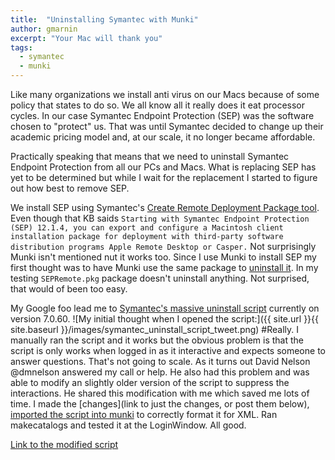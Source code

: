 ```yaml
---
title:  "Uninstalling Symantec with Munki"
author: gmarnin
excerpt: "Your Mac will thank you"
tags:
  - symantec
  - munki
---
```



Like many organizations we install anti virus on our Macs because of some policy that states to do so. We all know all it really does it eat processor cycles. In our case Symantec Endpoint Protection (SEP) was the software chosen to "protect" us. That was until Symantec decided to change up their academic pricing model and, at our scale, it no longer became affordable.

Practically speaking that means that we need to uninstall Symantec Endpoint Protection from all our PCs and Macs. What is replacing SEP has yet to be determined but while I wait for the replacement I started to figure out how best to remove SEP.

We install SEP using Symantec's [Create Remote Deployment Package tool](https://support.symantec.com/en_US/article.HOWTO92266.html). Even though that KB saids `Starting with Symantec Endpoint Protection (SEP) 12.1.4, you can export and configure a Macintosh client installation package for deployment with third-party software distribution programs Apple Remote Desktop or Casper.` Not surprisingly Munki isn't mentioned nut it works too. Since I use Munki to install SEP my first thought was to have Munki use the same package to [uninstall it](https://github.com/munki/munki/wiki/Pkginfo-Files#uninstallableuninstall_method). In my testing `SEPRemote.pkg` package doesn't uninstall anything. Not surprised, that would of been too easy.

My Google foo lead me to [Symantec's massive uninstall script](https://support.symantec.com/en_US/article.TECH103489.html) currently on version 7.0.60. ![My initial thought when I opened the script:]({{ site.url }}{{ site.baseurl }}/images/symantec_uninstall_script_tweet.png) #Really. I manually ran the script and it works but the obvious problem is that the script is only works when logged in as it interactive and expects someone to answer questions. That's not going to scale. As it turns out David Nelson @dmnelson answered my call or help. He also had this problem and was able to modify an slightly older version of the script to suppress the interactions. He shared this modification with me which saved me lots of time. I made the [changes](link to just the changes, or post them below), [imported the script into munki](https://github.com/munki/munki/wiki/Pre-And-Postinstall-Scripts) to correctly format it for XML. Ran makecatalogs and tested it at the LoginWindow. All good.



[Link to the modified script](gist.github.com)
